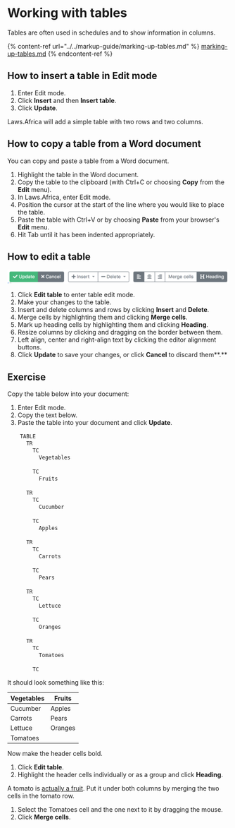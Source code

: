 # Working with tables

Tables are often used in schedules and to show information in columns.

{% content-ref url="../../markup-guide/marking-up-tables.md" %}
[marking-up-tables.md](../../markup-guide/marking-up-tables.md)
{% endcontent-ref %}

## How to insert a table in Edit mode

1. Enter Edit mode.
2. Click **Insert** and then **Insert table**.
3. Click **Update**.

Laws.Africa will add a simple table with two rows and two columns.

## **How to copy a table from a Word document**

You can copy and paste a table from a Word document.

1. Highlight the table in the Word document.
2. Copy the table to the clipboard (with Ctrl+C or choosing **Copy** from the **Edit** menu).
3. In Laws.Africa, enter Edit mode.
4. Position the cursor at the start of the line where you would like to place the table.
5. Paste the table with Ctrl+V or by choosing **Paste** from your browser's **Edit** menu.
6. Hit Tab until it has been indented appropriately.

## How to edit a table

![](../../.gitbook/assets/table-editor-buttons.png)

1. Click **Edit table** to enter table edit mode.
2. Make your changes to the table.
3. Insert and delete columns and rows by clicking **Insert** and **Delete**.
4. Merge cells by highlighting them and clicking **Merge cells**.
5. Mark up heading cells by highlighting them and clicking **Heading**.
6. Resize columns by clicking and dragging on the border between them.
7. Left align, center and right-align text by clicking the editor alignment buttons.
8. Click **Update** to save your changes, or click **Cancel** to discard them**.**

## **Exercise**

Copy the table below into your document:

1. Enter Edit mode.
2. Copy the text below.
3. Paste the table into your document and click **Update**.

```
    TABLE
      TR
        TC
          Vegetables

        TC
          Fruits

      TR
        TC
          Cucumber

        TC
          Apples

      TR
        TC
          Carrots

        TC
          Pears

      TR
        TC
          Lettuce

        TC
          Oranges

      TR
        TC
          Tomatoes

        TC

```

It should look something like this:

| Vegetables | Fruits  |
| ---------- | ------- |
| Cucumber   | Apples  |
| Carrots    | Pears   |
| Lettuce    | Oranges |
| Tomatoes   |         |

Now make the header cells bold.

1. Click **Edit table**.
2. Highlight the header cells individually or as a group and click **Heading**.

A tomato is [actually a fruit](https://en.wikipedia.org/wiki/Tomato#Fruit\_versus\_vegetable). Put it under both columns by merging the two cells in the tomato row.

1. Select the Tomatoes cell and the one next to it by dragging the mouse.
2. Click **Merge cells**.
